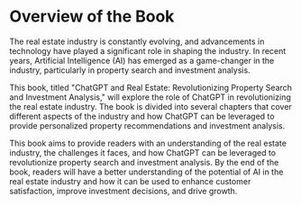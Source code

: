 Overview of the Book
==================================

The real estate industry is constantly evolving, and advancements in technology have played a significant role in shaping the industry. In recent years, Artificial Intelligence (AI) has emerged as a game-changer in the industry, particularly in property search and investment analysis.

This book, titled "ChatGPT and Real Estate: Revolutionizing Property Search and Investment Analysis," will explore the role of ChatGPT in revolutionizing the real estate industry. The book is divided into several chapters that cover different aspects of the industry and how ChatGPT can be leveraged to provide personalized property recommendations and investment analysis.

This book aims to provide readers with an understanding of the real estate industry, the challenges it faces, and how ChatGPT can be leveraged to revolutionize property search and investment analysis. By the end of the book, readers will have a better understanding of the potential of AI in the real estate industry and how it can be used to enhance customer satisfaction, improve investment decisions, and drive growth.
